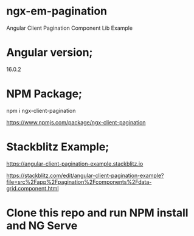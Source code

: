 # ngx-em-pagination
Angular Client Pagination Component Lib Example

# Angular version;

16.0.2

# NPM Package;

npm i ngx-client-pagination

<https://www.npmjs.com/package/ngx-client-pagination>

# Stackblitz Example;

<https://angular-client-pagination-example.stackblitz.io>

<https://stackblitz.com/edit/angular-client-pagination-example?file=src%2Fapp%2Fpagination%2Fcomponents%2Fdata-grid.component.html>

# Clone this repo and run NPM install and NG Serve
